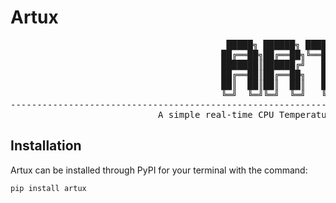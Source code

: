 # Artux

<pre>
                                         █████╗ ██████╗ ████████╗██╗   ██╗██╗  ██╗
                                        ██╔══██╗██╔══██╗╚══██╔══╝██║   ██║╚██╗██╔╝
                                        ███████║██████╔╝   ██║   ██║   ██║ ╚███╔╝ 
                                        ██╔══██║██╔══██╗   ██║   ██║   ██║ ██╔██╗ 
                                        ██║  ██║██║  ██║   ██║   ╚██████╔╝██╔╝ ██╗
                                        ╚═╝  ╚═╝╚═╝  ╚═╝   ╚═╝    ╚═════╝ ╚═╝  ╚═╝
------------------------------------------------------------------------------------------------------------------------
                            A simple real-time CPU Temperature tracker for Unix-based systems.
</pre>


## Installation

Artux can be installed through PyPI for your terminal with the command:

```
pip install artux
```

